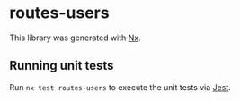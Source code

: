 # routes-users

This library was generated with [Nx](https://nx.dev).

## Running unit tests

Run `nx test routes-users` to execute the unit tests via [Jest](https://jestjs.io).
